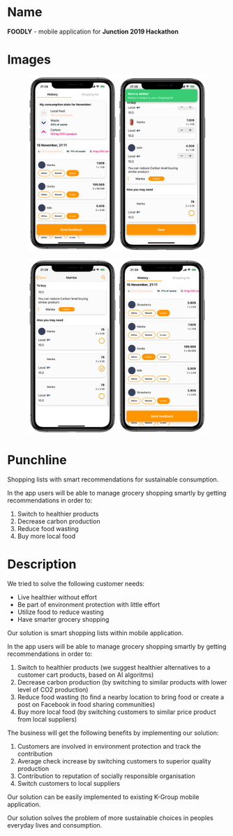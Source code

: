 # Name

**FOODLY** - mobile application for __Junction 2019 Hackathon__

# Images

<p align="center">
  <img style="display: inline; max-width: 40%"  src="presentation/imgs/Screenshot1001.png" alt="Screenshot_1"/>
  <img style="display: inline; max-width: 40%"  src="presentation/imgs/Screenshot1002.png" alt="Screenshot_2"/>
</p>

<p align="center">
  <img style="display: inline; max-width: 40%"  src="presentation/imgs/Screenshot1003.png" alt="Screenshot_3"/>
  <img style="display: inline; max-width: 40%"  src="presentation/imgs/Screenshot1004.png" alt="Screenshot_4"/>
</p>


# Punchline

Shopping lists with smart recommendations for sustainable consumption.

In the app users will be able to manage grocery shopping smartly by getting recommendations in order to:

1. Switch to healthier products 
2. Decrease carbon production 
3. Reduce food wasting 
4. Buy more local food 

# Description

We tried to solve the following customer needs:

* Live healthier without effort
* Be part of environment protection with little effort
* Utilize food to reduce wasting
* Have smarter grocery shopping

Our solution is smart shopping lists within mobile application.

In the app users will be able to manage grocery shopping smartly by getting recommendations in order to:

1. Switch to healthier products (we suggest healthier alternatives to a customer cart products, based on AI algoritms)
2. Decrease carbon production (by switching to similar products with lower level of CO2 production)
3. Reduce food wasting (to find a nearby location to bring food or create a post on Facebook in food sharing communities)
4. Buy more local food (by switching customers to similar price product from local suppliers)

The business will get the following benefits by implementing our solution:

1. Customers are involved in environment protection and track the contribution
2. Average check increase by switching customers to superior quality production
3. Contribution to reputation of socially responsible organisation
4. Switch customers to local suppliers

Our solution can be easily implemented to existing K-Group mobile application.

Our solution solves the problem of more sustainable choices in peoples everyday lives and consumption.
